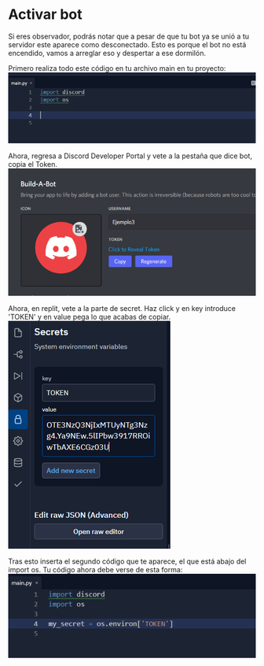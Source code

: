 # Activar bot

Si eres observador, podrás notar que a pesar de que tu bot ya se unió a tu servidor este aparece como desconectado. Esto es porque el bot no está encendido, vamos a arreglar eso y despertar a ese dormilón.

Primero realiza todo este código en tu archivo main en tu proyecto:
![paso5.1](https://github.com/VictorFloresJuarez/Bots-de-Discord/blob/main/Recursos/paso5.1.png?raw=true)

Ahora, regresa a Discord Developer Portal y vete a la pestaña que dice bot, copia el Token.
![paso5.2](https://github.com/VictorFloresJuarez/Bots-de-Discord/blob/main/Recursos/paso5.2.png?raw=true)

Ahora, en replit, vete a la parte de secret. Haz click y en key introduce 'TOKEN' y en value pega lo que acabas de copiar.
![paso5.3](https://github.com/VictorFloresJuarez/Bots-de-Discord/blob/main/Recursos/paso5.3.png?raw=true)

Tras esto inserta el segundo código que te aparece, el que está abajo del import os. Tu código ahora debe verse de esta forma:
![paso5.4](https://github.com/VictorFloresJuarez/Bots-de-Discord/blob/main/Recursos/paso5.4.png?raw=true)
